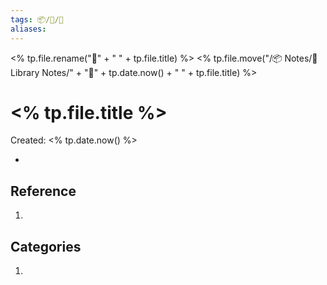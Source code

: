```yaml
---
tags: 📦/📝/📃
aliases:
---
```

<% tp.file.rename("📃" + " " + tp.file.title) %>
<% tp.file.move("/📦 Notes/📝 Library Notes/" + "📃" + tp.date.now() + " " + tp.file.title) %>
# <% tp.file.title %>
Created: <% tp.date.now() %>

- 

## Reference
1. 

## Categories
1. 